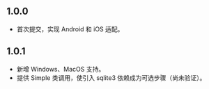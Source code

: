 ## 1.0.0

* 首次提交，实现 Android 和 iOS 适配。

## 1.0.1

* 新增 Windows、MacOS 支持。
* 提供 Simple 类调用，使引入 sqlite3 依赖成为可选步骤（尚未验证）。